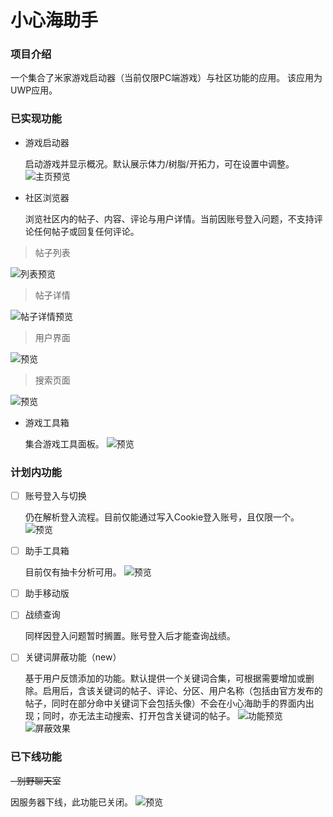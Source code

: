 # 小心海助手

### 项目介绍

一个集合了米家游戏启动器（当前仅限PC端游戏）与社区功能的应用。
该应用为UWP应用。

### 已实现功能

- 游戏启动器

  启动游戏并显示概况。默认展示体力/树脂/开拓力，可在设置中调整。
  ![主页预览](/preview/preview_1.png "主页预览")
  
- 社区浏览器

  浏览社区内的帖子、内容、评论与用户详情。当前因账号登入问题，不支持评论任何帖子或回复任何评论。

> 帖子列表

![列表预览](/preview/preview_2.png "列表预览")

> 帖子详情

![帖子详情预览](/preview/preview_3.png "帖子详情预览")

> 用户界面

![预览](/preview/preview_4.png "预览")

> 搜索页面

![预览](/preview/preview_4_1.png "预览")

- 游戏工具箱

  集合游戏工具面板。
![预览](/preview/preview_5.png "预览")

### 计划内功能

* [ ] 账号登入与切换

  仍在解析登入流程。目前仅能通过写入Cookie登入账号，且仅限一个。
![预览](/preview/preview_6.png "预览")

* [ ] 助手工具箱

  目前仅有抽卡分析可用。
![预览](/preview/preview_7.png "预览")

* [ ] 助手移动版
* [ ] 战绩查询

  同样因登入问题暂时搁置。账号登入后才能查询战绩。

* [ ] 关键词屏蔽功能（new）

  基于用户反馈添加的功能。默认提供一个关键词合集，可根据需要增加或删除。启用后，含该关键词的帖子、评论、分区、用户名称（包括由官方发布的帖子，同时在部分命中关键词下会包括头像）不会在小心海助手的界面内出现；同时，亦无法主动搜索、打开包含关键词的帖子。
![功能预览](/preview/preview10.png "功能预览")
![屏蔽效果](/preview/preview_block.png "屏蔽效果")

### 已下线功能

~~- 别野聊天室~~

因服务器下线，此功能已关闭。
![预览](/preview/preview_8.png "预览")
